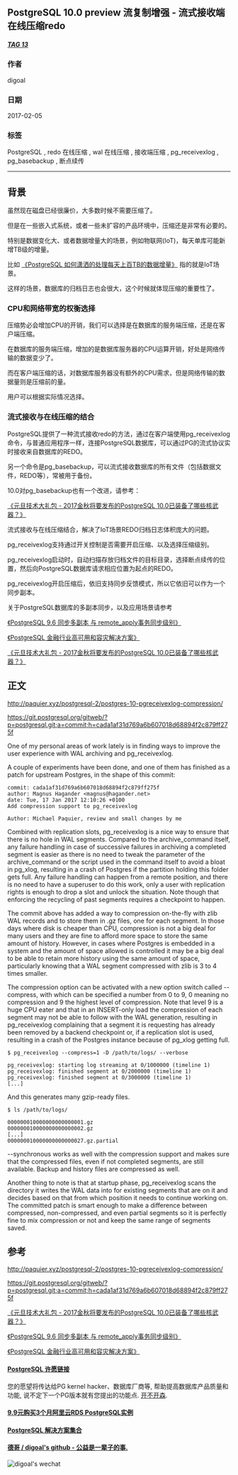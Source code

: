 ## PostgreSQL 10.0 preview 流复制增强 - 流式接收端在线压缩redo  
##### [TAG 13](../class/13.md)
          
### 作者          
digoal            
                      
### 日期                    
2017-02-05          
                    
### 标签          
PostgreSQL , redo 在线压缩 , wal 在线压缩 , 接收端压缩 , pg_receivexlog , pg_basebackup , 断点续传     
                  
----          
                  
## 背景  
虽然现在磁盘已经很廉价，大多数时候不需要压缩了。  
  
但是在一些嵌入式系统，或者一些未扩容的产品环境中，压缩还是非常有必要的。  
  
特别是数据变化大、或者数据增量大的场景，例如物联网(IoT)，每天单库可能新增TB级的增量。  
  
比如 [《PostgreSQL 如何潇洒的处理每天上百TB的数据增量》](../201603/20160320_01.md) 指的就是IoT场景。    
  
这样的场景，数据库的归档日志也会很大，这个时候就体现压缩的重要性了。  
  
### CPU和网络带宽的权衡选择  
压缩势必会增加CPU的开销，我们可以选择是在数据库的服务端压缩，还是在客户端压缩。  
  
在数据库的服务端压缩，增加的是数据库服务器的CPU运算开销，好处是网络传输的数据变少了。  
  
而在客户端压缩的话，对数据库服务器没有额外的CPU需求，但是网络传输的数据量则是压缩前的量。  
  
用户可以根据实际情况选择。  
  
### 流式接收与在线压缩的结合  
PostgreSQL提供了一种流式接收redo的方法，通过在客户端使用pg_receivexlog命令，与普通应用程序一样，连接PostgreSQL数据库，可以通过PG的流式协议实时接收来自数据库的REDO。  
  
另一个命令是pg_basebackup，可以流式接收数据库的所有文件（包括数据文件，REDO等），常被用于备份。  
  
10.0对pg_basebackup也有一个改进，请参考：  
  
[《元旦技术大礼包 - 2017金秋将要发布的PostgreSQL 10.0已装备了哪些核武器？》](../201701/20170101_01.md)  
  
流式接收与在线压缩结合，解决了IoT场景REDO归档日志体积庞大的问题。  
  
pg_receivexlog支持通过开关控制是否需要开启压缩、以及选择压缩级别。  
  
pg_receivexlog启动时，自动扫描存放归档文件的目标目录，选择断点续传的位置，然后向PostgreSQL数据库请求相应位置为起点的REDO。  
  
pg_receivexlog开启压缩后，依旧支持同步反馈模式，所以它依旧可以作为一个同步副本。  
  
关于PostgreSQL数据库的多副本同步，以及应用场景请参考    
  
[《PostgreSQL 9.6 同步多副本 与 remote_apply事务同步级别》](../201610/20161006_02.md)  
  
[《PostgreSQL 金融行业高可用和容灾解决方案》](../201512/20151224_01.md)  
  
[《元旦技术大礼包 - 2017金秋将要发布的PostgreSQL 10.0已装备了哪些核武器？》](../201701/20170101_01.md)    
  
## 正文  
http://paquier.xyz/postgresql-2/postgres-10-pgreceivexlog-compression/  
  
https://git.postgresql.org/gitweb/?p=postgresql.git;a=commit;h=cada1af31d769a6b607018d68894f2c879ff275f  
  
One of my personal areas of work lately is in finding ways to improve the user experience with WAL archiving and pg_receivexlog.   
  
A couple of experiments have been done, and one of them has finished as a patch for upstream Postgres, in the shape of this commit:  
  
```  
commit: cada1af31d769a6b607018d68894f2c879ff275f  
author: Magnus Hagander <magnus@hagander.net>  
date: Tue, 17 Jan 2017 12:10:26 +0100  
Add compression support to pg_receivexlog  
  
Author: Michael Paquier, review and small changes by me  
```  
  
Combined with replication slots, pg_receivexlog is a nice way to ensure that there is no hole in WAL segments. Compared to the archive_command itself, any failure handling in case of successive failures in archiving a completed segment is easier as there is no need to tweak the parameter of the archive_command or the script used in the command itself to avoid a bloat in pg_xlog, resulting in a crash of Postgres if the partition holding this folder gets full. Any failure handling can happen from a remote position, and there is no need to have a superuser to do this work, only a user with replication rights is enough to drop a slot and unlock the situation. Note though that enforcing the recycling of past segments requires a checkpoint to happen.  
  
The commit above has added a way to compression on-the-fly with zlib WAL records and to store them in .gz files, one for each segment. In those days where disk is cheaper than CPU, compression is not a big deal for many users and they are fine to afford more space to store the same amount of history. However, in cases where Postgres is embedded in a system and the amount of space allowed is controlled it may be a big deal to be able to retain more history using the same amount of space, particularly knowing that a WAL segment compressed with zlib is 3 to 4 times smaller.  
  
The compression option can be activated with a new option switch called --compress, with which can be specified a number from 0 to 9, 0 meaning no compression and 9 the highest level of compression. Note that level 9 is a huge CPU eater and that in an INSERT-only load the compression of each segment may not be able to follow with the WAL generation, resulting in pg_receivexlog complaining that a segment it is requesting has already been removed by a backend checkpoint or, if a replication slot is used, resulting in a crash of the Postgres instance because of pg_xlog getting full.  
  
```  
$ pg_receivexlog --compress=1 -D /path/to/logs/ --verbose   
  
pg_receivexlog: starting log streaming at 0/1000000 (timeline 1)   
pg_receivexlog: finished segment at 0/2000000 (timeline 1)   
pg_receivexlog: finished segment at 0/3000000 (timeline 1)   
[...]  
```  
  
And this generates many gzip-ready files.  
  
```  
$ ls /path/to/logs/   
  
000000010000000000000001.gz   
000000010000000000000002.gz   
[...]   
000000010000000000000027.gz.partial  
```  
  
--synchronous works as well with the compression support and makes sure that the compressed files, even if not completed segments, are still available. Backup and history files are compressed as well.  
  
Another thing to note is that at startup phase, pg_receivexlog scans the directory it writes the WAL data into for existing segments that are on it and decides based on that from which position it needs to continue working on. The committed patch is smart enough to make a difference between compressed, non-compressed, and even partial segments so it is perfectly fine to mix compression or not and keep the same range of segments saved.  
  
## 参考  
http://paquier.xyz/postgresql-2/postgres-10-pgreceivexlog-compression/  
  
https://git.postgresql.org/gitweb/?p=postgresql.git;a=commit;h=cada1af31d769a6b607018d68894f2c879ff275f  
  
[《元旦技术大礼包 - 2017金秋将要发布的PostgreSQL 10.0已装备了哪些核武器？》](../201701/20170101_01.md)  
  
[《PostgreSQL 9.6 同步多副本 与 remote_apply事务同步级别》](../201610/20161006_02.md)  
  
[《PostgreSQL 金融行业高可用和容灾解决方案》](../201512/20151224_01.md)  
    
    
  
  
  
  
  
  
  
  
  
  
  
  
  
  
  
  
  
  
  
  
  
  
  
  
  
  
  
  
  
  
  
  
  
  
  
  
  
  
  
  
  
  
  
  
  
  
  
  
  
  
  
  
  
  
  
  
  
  
  
  
  
  
  
#### [PostgreSQL 许愿链接](https://github.com/digoal/blog/issues/76 "269ac3d1c492e938c0191101c7238216")
您的愿望将传达给PG kernel hacker、数据库厂商等, 帮助提高数据库产品质量和功能, 说不定下一个PG版本就有您提出的功能点. [开不开森](https://github.com/digoal/blog/issues/76 "269ac3d1c492e938c0191101c7238216").  
  
  
#### [9.9元购买3个月阿里云RDS PostgreSQL实例](https://www.aliyun.com/database/postgresqlactivity "57258f76c37864c6e6d23383d05714ea")
  
  
#### [PostgreSQL 解决方案集合](https://yq.aliyun.com/topic/118 "40cff096e9ed7122c512b35d8561d9c8")
  
  
#### [德哥 / digoal's github - 公益是一辈子的事.](https://github.com/digoal/blog/blob/master/README.md "22709685feb7cab07d30f30387f0a9ae")
  
  
![digoal's wechat](../pic/digoal_weixin.jpg "f7ad92eeba24523fd47a6e1a0e691b59")
  
